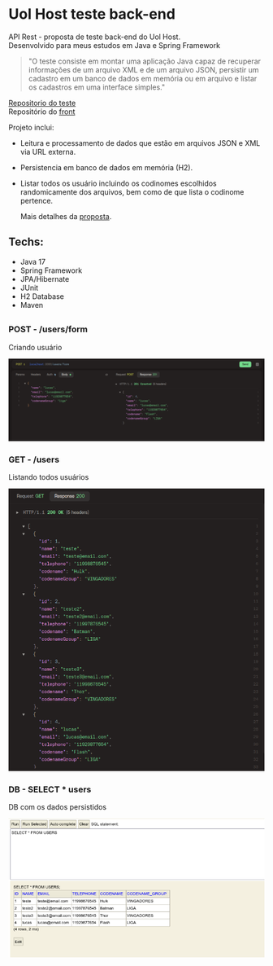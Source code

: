 # Uol Host teste back-end
API Rest - proposta de teste back-end do Uol Host. <br />
Desenvolvido para meus estudos em Java e Spring Framework

> "O teste consiste em montar uma aplicação Java capaz de recuperar informações de um arquivo XML e de um arquivo JSON, persistir um cadastro em um banco de dados em memória ou em arquivo e listar os cadastros em uma interface simples." <br />

[Repositorio do teste](https://github.com/uolhost/test-backEnd-Java) <br />
Repositório do [front](https://github.com/lucasvir/uolhost-spa)

Projeto inclui:
- Leitura e processamento de dados que estão em arquivos JSON e XML via URL externa.
- Persistencia em banco de dados em memória (H2). 
- Listar todos os usuário incluindo os codinomes escolhidos randomicamente dos arquivos, bem como de que lista o codinome pertence.

  Mais detalhes da [proposta](https://github.com/uolhost/test-backEnd-Java).

## Techs:
  - Java 17
  - Spring Framework
  - JPA/Hibernate
  - JUnit
  - H2 Database
  - Maven
    

## 

### POST - /users/form
Criando usuário

![Create User](github/imgs/uoltest_post.png)

### GET - /users
Listando todos usuários

![Index Users](github/imgs/uolhots_get.png)

### DB - SELECT * users
DB com os dados persistidos

![Persistence Layer](github/imgs/db_persist.png)
